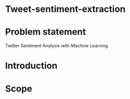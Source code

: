 # Tweet-sentiment-extraction
# Problem statement 
 Twitter Sentiment Analysis with Machine Learning
# Introduction
# Scope




